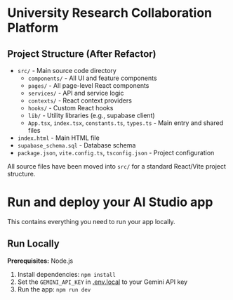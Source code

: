 # University Research Collaboration Platform

## Project Structure (After Refactor)

- `src/` - Main source code directory
  - `components/` - All UI and feature components
  - `pages/` - All page-level React components
  - `services/` - API and service logic
  - `contexts/` - React context providers
  - `hooks/` - Custom React hooks
  - `lib/` - Utility libraries (e.g., supabase client)
  - `App.tsx`, `index.tsx`, `constants.ts`, `types.ts` - Main entry and shared files
- `index.html` - Main HTML file
- `supabase_schema.sql` - Database schema
- `package.json`, `vite.config.ts`, `tsconfig.json` - Project configuration

All source files have been moved into `src/` for a standard React/Vite project structure.

# Run and deploy your AI Studio app

This contains everything you need to run your app locally.

## Run Locally

**Prerequisites:**  Node.js


1. Install dependencies:
   `npm install`
2. Set the `GEMINI_API_KEY` in [.env.local](.env.local) to your Gemini API key
3. Run the app:
   `npm run dev`
